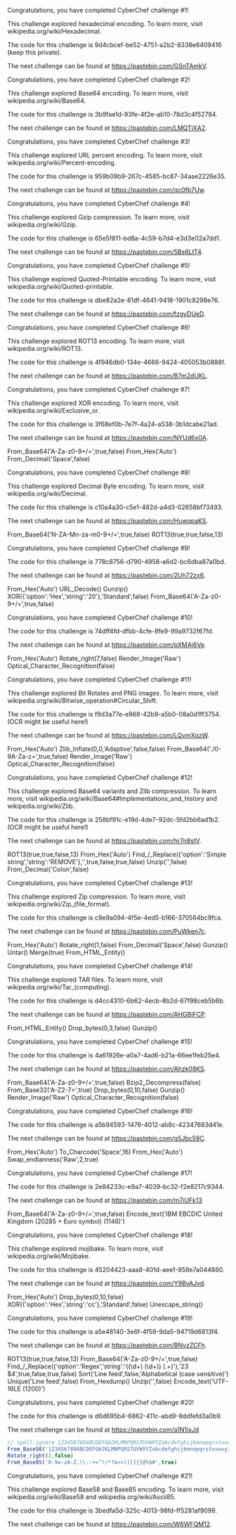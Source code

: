 Congratulations, you have completed CyberChef challenge #1!

This challenge explored hexadecimal encoding. To learn more, visit wikipedia.org/wiki/Hexadecimal.

The code for this challenge is 9d4cbcef-be52-4751-a2b2-8338e6409416 (keep this private).

The next challenge can be found at https://pastebin.com/GSnTAmkV.

Congratulations, you have completed CyberChef challenge #2!

This challenge explored Base64 encoding. To learn more, visit wikipedia.org/wiki/Base64.

The code for this challenge is 3b9fae1d-93fe-4f2e-ab10-78d3c4f52784.

The next challenge can be found at https://pastebin.com/LMQTiXA2.

Congratulations, you have completed CyberChef challenge #3!

This challenge explored URL percent encoding. To learn more, visit wikipedia.org/wiki/Percent-encoding.

The code for this challenge is 959b09b9-267c-4585-bc87-34aae2226e35.

The next challenge can be found at https://pastebin.com/qc0fb7Uw.

Congratulations, you have completed CyberChef challenge #4!

This challenge explored Gzip compression. To learn more, visit wikipedia.org/wiki/Gzip.

The code for this challenge is 65e5f811-bd8a-4c59-b7d4-e3d3e02a7dd1.

The next challenge can be found at https://pastebin.com/5Bs6LtT4.

Congratulations, you have completed CyberChef challenge #5!

This challenge explored Quoted-Printable encoding. To learn more, visit wikipedia.org/wiki/Quoted-printable.

The code for this challenge is dbe82a2e-81df-4641-9418-1901c8298e76.

The next challenge can be found at https://pastebin.com/fzgyDUeD.

Congratulations, you have completed CyberChef challenge #6!

This challenge explored ROT13 encoding. To learn more, visit wikipedia.org/wiki/ROT13.

The code for this challenge is 4f946db0-134e-4666-9424-405053b0888f.

The next challenge can be found at https://pastebin.com/B7m2dUKL.

Congratulations, you have completed CyberChef challenge #7!

This challenge explored XOR encoding. To learn more, visit wikipedia.org/wiki/Exclusive_or.

The code for this challenge is 3f68ef0b-7e7f-4a24-a538-3b1dcabe21ad.

The next challenge can be found at https://pastebin.com/NYUd6x0A.

From_Base64('A-Za-z0-9+/=',true,false)
From_Hex('Auto')
From_Decimal('Space',false)

Congratulations, you have completed CyberChef challenge #8!

This challenge explored Decimal Byte encoding. To learn more, visit wikipedia.org/wiki/Decimal.

The code for this challenge is c10a4a30-c5e1-482d-a4d3-02658bf73493.

The next challenge can be found at https://pastebin.com/HuwqpaKS.

From_Base64('N-ZA-Mn-za-m0-9+/=',true,false)
ROT13(true,true,false,13)

Congratulations, you have completed CyberChef challenge #9!

The code for this challenge is 778c8756-d790-4958-a6d2-bc6dba87a0bd.

The next challenge can be found at https://pastebin.com/2Uh72zx6.

From_Hex('Auto')
URL_Decode()
Gunzip()
XOR({'option':'Hex','string':'20'},'Standard',false)
From_Base64('A-Za-z0-9+/=',true,false)

Congratulations, you have completed CyberChef challenge #10!

The code for this challenge is 74dff4fd-dfbb-4cfe-8fe9-99a9732f67fd.

The next challenge can be found at https://pastebin.com/pXMAj6Ve.


From_Hex('Auto')
Rotate_right(7,false)
Render_Image('Raw')
Optical_Character_Recognition(false)


Congratulations, you have completed CyberChef challenge #11!

This challenge explored Bit Rotates and PNG images. To learn more, visit
wikipedia.org/wiki/Bitwise_operation#Circular_Shift.

The code for this challenge is f9d3a77e-e968-42b9-a5b0-08a0d1ff3754.
(OCR might be useful here!)

The next challenge can be found at https://pastebin.com/LQvmXgzW.


From_Hex('Auto')
Zlib_Inflate(0,0,'Adaptive',false,false)
From_Base64('./0-9A-Za-z=',true,false)
Render_Image('Raw')
Optical_Character_Recognition(false)


Congratulations, you have completed CyberChef challenge #12!

This challenge explored Base64 variants and Zlib compression. To learn
more, visit wikipedia.org/wiki/Base64#Implementations_and_history and
wikipedia.org/wiki/Zlib.

The code for this challenge is 258bf91c-e19d-4de7-92dc-5fd2bb6ad1b2.
(OCR might be useful here!)

The next challenge can be found at https://pastebin.com/hr7n8stV.

ROT13(true,true,false,13)
From_Hex('Auto')
Find_/_Replace({'option':'Simple string','string':'REMOVE'},'',true,false,true,false)
Unzip('',false)
From_Decimal('Colon',false)


Congratulations, you have completed CyberChef challenge #13!

This challenge explored Zip compression. To learn more, visit wikipedia.org/wiki/Zip_(file_format).

The code for this challenge is c9e9a094-4f5e-4ed5-b166-370564bc9fca.

The next challenge can be found at https://pastebin.com/PuWken7c.

From_Hex('Auto')
Rotate_right(1,false)
From_Decimal('Space',false)
Gunzip()
Untar()
Merge(true)
From_HTML_Entity()

Congratulations, you have completed CyberChef challenge #14!

This challenge explored TAR files. To learn more, visit wikipedia.org/wiki/Tar_(computing).

The code for this challenge is d4cc4310-6b62-4ecb-8b2d-67f98ceb5b6b.

The next challenge can be found at https://pastebin.com/AHGBjFCP.


From_HTML_Entity()
Drop_bytes(0,3,false)
Gunzip()


Congratulations, you have completed CyberChef challenge #15!

The code for this challenge is 4a61926e-a0a7-4ad6-b21a-66ee1feb25e4.

The next challenge can be found at https://pastebin.com/Ahzk08KS.


From_Base64('A-Za-z0-9+/=',true,false)
Bzip2_Decompress(false)
From_Base32('A-Z2-7=',true)
Drop_bytes(0,10,false)
Gunzip()
Render_Image('Raw')
Optical_Character_Recognition(false)




Congratulations, you have completed CyberChef challenge #16!

The code for this challenge is a5b94593-1476-4012-ab8c-42347683d41e.

The next challenge can be found at https://pastebin.com/g5Jbc59C.


From_Hex('Auto')
To_Charcode('Space',16)
From_Hex('Auto')
Swap_endianness('Raw',2,true)



Congratulations, you have completed CyberChef challenge #17!

The code for this challenge is 2e84233c-e9a7-4039-bc32-f2e8217c9344.

The next challenge can be found at https://pastebin.com/m7iUFk13


From_Base64('A-Za-z0-9+/=',true,false)
Encode_text('IBM EBCDIC United Kingdom (20285 + Euro symbol) (1146)')


Congratulations, you have completed CyberChef challenge #18!

This challenge explored mojibake. To learn more, visit wikipedia.org/wiki/Mojibake.

The code for this challenge is 45204423-aaa8-401d-aee1-858e7a044880.

The next challenge can be found at https://pastebin.com/Y9BvAJvd.


From_Hex('Auto')
Drop_bytes(0,10,false)
XOR({'option':'Hex','string':'cc'},'Standard',false)
Unescape_string()


Congratulations, you have completed CyberChef challenge #19!

The code for this challenge is a5e48140-3e6f-4f59-9da5-94719d6813f4.

The next challenge can be found at https://pastebin.com/BNvzZCFh.


ROT13(true,true,false,13)
From_Base64('A-Za-z0-9+/=',true,false)
Find_/_Replace({'option':'Regex','string':'((\\d+) (\\d+)) (.+)'},'$2$3 $4',true,false,true,false)
Sort('Line feed',false,'Alphabetical (case sensitive)')
Unique('Line feed',false)
From_Hexdump()
Unzip('',false)
Encode_text('UTF-16LE (1200)')


Congratulations, you have completed CyberChef challenge #20!

The code for this challenge is d6d695b4-6862-411c-abd9-8ddfefd3a0b9.

The next challenge can be found at https://pastebin.com/a1N1ixJd

```js
// spell:ignore 123456789ABCDEFGHJKLMNPQRSTUVWXYZabcdefghijkmnopqrstuvwxyz
From_Base58('123456789ABCDEFGHJKLMNPQRSTUVWXYZabcdefghijkmnopqrstuvwxyz',true)
Rotate_right(2,false)
From_Base85('0-9a-zA-Z.\\-:+=^!/*?&<>()[]{}@%$#',true)
```

Congratulations, you have completed CyberChef challenge #21!

This challenge explored Base58 and Base85 encoding. To learn more, visit wikipedia.org/wiki/Base58 and wikipedia.org/wiki/Ascii85.

The code for this challenge is 3bedfa5d-325c-4013-98fd-ff5281af9099.

The next challenge can be found at https://pastebin.com/W6WFQM12.
